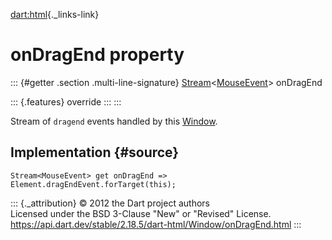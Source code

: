 [dart:html](../../dart-html/dart-html-library){._links-link}

onDragEnd property
==================

::: {#getter .section .multi-line-signature}
[Stream](../../dart-async/stream-class)\<[MouseEvent](../mouseevent-class)\>
onDragEnd

::: {.features}
override
:::
:::

Stream of `dragend` events handled by this [Window](../window-class).

Implementation {#source}
--------------

``` {.language-dart data-language="dart"}
Stream<MouseEvent> get onDragEnd => Element.dragEndEvent.forTarget(this);
```

::: {._attribution}
© 2012 the Dart project authors\
Licensed under the BSD 3-Clause \"New\" or \"Revised\" License.\
<https://api.dart.dev/stable/2.18.5/dart-html/Window/onDragEnd.html>
:::
